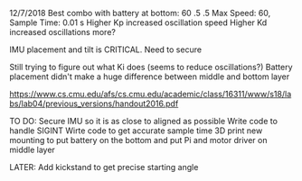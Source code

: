 12/7/2018
Best combo with battery at bottom: 60 .5 .5
Max Speed: 60, Sample Time: 0.01 s
Higher Kp increased oscillation speed
Higher Kd increased oscillations more?

IMU placement and tilt is CRITICAL. Need to secure

Still trying to figure out what Ki does (seems to reduce oscillations?)
Battery placement didn't make a huge difference between middle and bottom layer

https://www.cs.cmu.edu/afs/cs.cmu.edu/academic/class/16311/www/s18/labs/lab04/previous_versions/handout2016.pdf


TO DO:
Secure IMU so it is as close to aligned as possible
Write code to handle SIGINT
Wirte code to get accurate sample time
3D print new mounting to put battery on the bottom and put Pi and motor driver on middle layer


LATER:
Add kickstand to get precise starting angle
